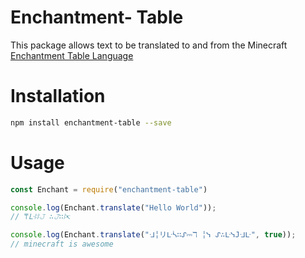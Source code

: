# Enchantment- Table
This package allows text to be translated to and from the Minecraft [Enchantment Table Language](https://nl.wikipedia.org/wiki/Standard_Galactic_Alphabet)

# Installation
```bash
npm install enchantment-table --save
```

# Usage
```javascript
const Enchant = require("enchantment-table")

console.log(Enchant.translate("Hello World"));
// ⍑ᒷꖎꖎ𝙹 ∴𝙹∷ꖎ↸

console.log(Enchant.translate("ᒲ╎リᒷᓵ∷ᔑ⎓ℸ ╎ᓭ ᔑ∴ᒷᓭ𝙹ᒲᒷ", true));
// minecraft is awesome
```